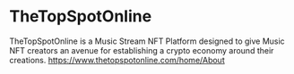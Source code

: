# TheTopSpotOnline
TheTopSpotOnline is a Music Stream NFT Platform designed to give Music NFT creators an avenue for establishing a crypto economy around their creations.
https://www.thetopspotonline.com/home/About
